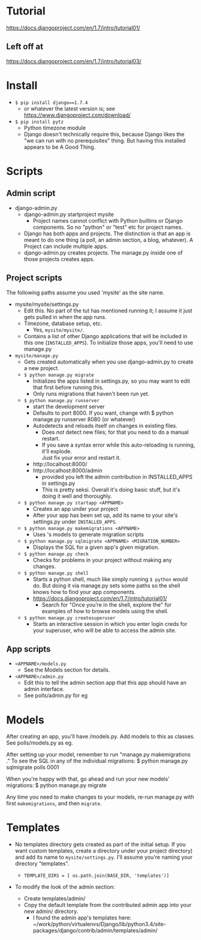 

# Tutorial
https://docs.djangoproject.com/en/1.7/intro/tutorial01/

## Left off at
https://docs.djangoproject.com/en/1.7/intro/tutorial03/

# Install
- `$ pip install django==1.7.4`
  - or whatever the latest version is; see https://www.djangoproject.com/download/
- `$ pip install pytz`
  - Python timezone module
  - Django doesn't technically require this, because Django likes the "we can run with no 
    prerequisites" thing.  But having this installed appears to be A Good Thing.

# Scripts

## Admin script
- django-admin.py
  - django-admin.py startproject mysite
    - Project names cannot conflict with Python builtins or Django components.  So no 
      "python" or "test" etc for project names.
  - Django has both apps and projects.  The distinction is that an app is meant to do one 
    thing (a poll, an admin section, a blog, whatever).  A Project can include multiple 
    apps.
  - django-admin.py creates projects.  The manage.py inside one of those projects creates 
    apps.

## Project scripts
The following paths assume you used 'mysite' as the site name.

- mysite/mysite/settings.py
  - Edit this.  No part of the tut has mentioned running it; I assume it just gets pulled 
    in when the app runs.
  - Timezone, database setup, etc.
    - Yes, `mysite/mysite/`.
  - Contains a list of other Django applications that will be included in this one 
    (`INSTALLED_APPS`).  To initialize those apps, you'll need to use manage.py
- `mysite/manage.py`
  - Gets created automatically when you use django-admin.py to create a new project.
  - `$ python manage.py migrate`
    - Initializes the apps listed in settings.py, so you may want to edit that first 
      before running this.
    - Only runs migrations that haven't been run yet.
  - `$ python manage.py runserver`
    - start the development server
    - Defaults to port 8000.  If you want, change with $ python manage.py runserver 8080 
      (or whatever)
    - Autodetects and reloads itself on changes in existing files.
      - Does _not_ detect new files; for that you need to do a manual restart.
      - If you save a syntax error while this auto-reloading is running, it'll explode.  
        Just fix your error and restart it.
    - http://localhost:8000/
    - http://localhost:8000/admin
      - provided you left the admin contribution in INSTALLED_APPS in settings.py
      - This is pretty seksi.  Overall it's doing basic stuff, but it's doing it well and 
        thoroughly.
  - `$ python manage.py startapp <APPNAME>`
    - Creates an app under your project
    - After your app has been set up, add its name to your site's settings.py under 
      `INSTALLED_APPS`.
  - `$ python manage.py makemigrations <APPNAME>`
    - Uses <APPNAME>'s models to generate migration scripts
  - `$ python manage.py sqlmigrate <APPNAME> <MIGRATION_NUMBER>`
    - Displays the SQL for a given app's given migration.
  - `$ python manage.py check`
    - Checks for problems in your project without making any changes.
  - `$ python manage.py shell`
    - Starts a python shell, much like simply running `$ python` would do.  But doing it 
      via manage.py sets some paths so the shell knows how to find your app components.
    - https://docs.djangoproject.com/en/1.7/intro/tutorial01/
      - Search for "Once you’re in the shell, explore the" for examples of how to browse 
        models using the shell.
  - `$ python manage.py createsuperuser`
    - Starts an interactive session in which you enter login creds for your superuser, who 
      will be able to access the admin site.

## App scripts
- `<APPNAME>/models.py`
  - See the Models section for details.
- `<APPNAME>/admin.py`
  - Edit this to tell the admin section app that this app should have an admin interface.
  - See polls/admin.py for eg

# Models
After creating an app, you'll have <APPNAME>/models.py.  Add models to this as classes.  
See polls/models.py as eg.

After setting up your model, remember to run "manage.py makemigrations <APPNAME>."  To see 
the SQL in any of the individual migrations:
    $ python manage.py sqlmigrate polls 0001

When you're happy with that, go ahead and run your new models' migrations:
    $ python manage.py migrate

Any time you need to make changes to your models, re-run manage.py with first 
`makemigrations`, and then `migrate`.

# Templates
- No templates directory gets created as part of the initial setup.  If you want custom 
  templates, create a directory under your project directory) and add its name to 
  `mysite/settings.py`.  I'll assume you're naming your directory "templates".
  - `TEMPLATE_DIRS = [ os.path.join(BASE_DIR, 'templates')]`

- To modify the look of the admin section:
  - Create templates/admin/
  - Copy the default template from the contributed admin app into your new admin/ 
    directory.
    - I found the admin app's templates here:
      ~/work/python/virtualenvs/Django/lib/python3.4/site-packages/django/contrib/admin/templates/admin/

